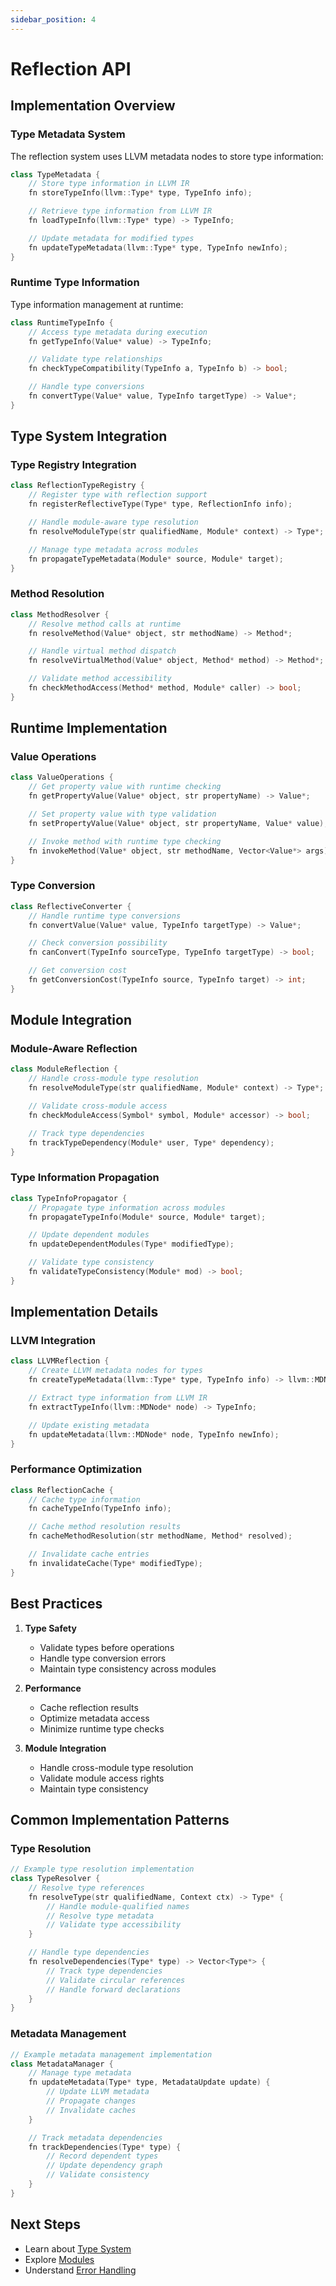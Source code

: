 ```yaml
---
sidebar_position: 4
---
```


# Reflection API

## Implementation Overview

### Type Metadata System

The reflection system uses LLVM metadata nodes to store type information:

```cpp
class TypeMetadata {
    // Store type information in LLVM IR
    fn storeTypeInfo(llvm::Type* type, TypeInfo info);

    // Retrieve type information from LLVM IR
    fn loadTypeInfo(llvm::Type* type) -> TypeInfo;

    // Update metadata for modified types
    fn updateTypeMetadata(llvm::Type* type, TypeInfo newInfo);
}
```

### Runtime Type Information

Type information management at runtime:

```cpp
class RuntimeTypeInfo {
    // Access type metadata during execution
    fn getTypeInfo(Value* value) -> TypeInfo;

    // Validate type relationships
    fn checkTypeCompatibility(TypeInfo a, TypeInfo b) -> bool;

    // Handle type conversions
    fn convertType(Value* value, TypeInfo targetType) -> Value*;
}
```

## Type System Integration

### Type Registry Integration

```cpp
class ReflectionTypeRegistry {
    // Register type with reflection support
    fn registerReflectiveType(Type* type, ReflectionInfo info);

    // Handle module-aware type resolution
    fn resolveModuleType(str qualifiedName, Module* context) -> Type*;

    // Manage type metadata across modules
    fn propagateTypeMetadata(Module* source, Module* target);
}
```

### Method Resolution

```cpp
class MethodResolver {
    // Resolve method calls at runtime
    fn resolveMethod(Value* object, str methodName) -> Method*;

    // Handle virtual method dispatch
    fn resolveVirtualMethod(Value* object, Method* method) -> Method*;

    // Validate method accessibility
    fn checkMethodAccess(Method* method, Module* caller) -> bool;
}
```

## Runtime Implementation

### Value Operations

```cpp
class ValueOperations {
    // Get property value with runtime checking
    fn getPropertyValue(Value* object, str propertyName) -> Value*;

    // Set property value with type validation
    fn setPropertyValue(Value* object, str propertyName, Value* value);

    // Invoke method with runtime type checking
    fn invokeMethod(Value* object, str methodName, Vector<Value*> args) -> Value*;
}
```

### Type Conversion

```cpp
class ReflectiveConverter {
    // Handle runtime type conversions
    fn convertValue(Value* value, TypeInfo targetType) -> Value*;

    // Check conversion possibility
    fn canConvert(TypeInfo sourceType, TypeInfo targetType) -> bool;

    // Get conversion cost
    fn getConversionCost(TypeInfo source, TypeInfo target) -> int;
}
```

## Module Integration

### Module-Aware Reflection

```cpp
class ModuleReflection {
    // Handle cross-module type resolution
    fn resolveModuleType(str qualifiedName, Module* context) -> Type*;

    // Validate cross-module access
    fn checkModuleAccess(Symbol* symbol, Module* accessor) -> bool;

    // Track type dependencies
    fn trackTypeDependency(Module* user, Type* dependency);
}
```

### Type Information Propagation

```cpp
class TypeInfoPropagator {
    // Propagate type information across modules
    fn propagateTypeInfo(Module* source, Module* target);

    // Update dependent modules
    fn updateDependentModules(Type* modifiedType);

    // Validate type consistency
    fn validateTypeConsistency(Module* mod) -> bool;
}
```

## Implementation Details

### LLVM Integration

```cpp
class LLVMReflection {
    // Create LLVM metadata nodes for types
    fn createTypeMetadata(llvm::Type* type, TypeInfo info) -> llvm::MDNode*;

    // Extract type information from LLVM IR
    fn extractTypeInfo(llvm::MDNode* node) -> TypeInfo;

    // Update existing metadata
    fn updateMetadata(llvm::MDNode* node, TypeInfo newInfo);
}
```

### Performance Optimization

```cpp
class ReflectionCache {
    // Cache type information
    fn cacheTypeInfo(TypeInfo info);

    // Cache method resolution results
    fn cacheMethodResolution(str methodName, Method* resolved);

    // Invalidate cache entries
    fn invalidateCache(Type* modifiedType);
}
```

## Best Practices

1. **Type Safety**
   - Validate types before operations
   - Handle type conversion errors
   - Maintain type consistency across modules

2. **Performance**
   - Cache reflection results
   - Optimize metadata access
   - Minimize runtime type checks

3. **Module Integration**
   - Handle cross-module type resolution
   - Validate module access rights
   - Maintain type consistency

## Common Implementation Patterns

### Type Resolution

```cpp
// Example type resolution implementation
class TypeResolver {
    // Resolve type references
    fn resolveType(str qualifiedName, Context ctx) -> Type* {
        // Handle module-qualified names
        // Resolve type metadata
        // Validate type accessibility
    }

    // Handle type dependencies
    fn resolveDependencies(Type* type) -> Vector<Type*> {
        // Track type dependencies
        // Validate circular references
        // Handle forward declarations
    }
}
```

### Metadata Management

```cpp
// Example metadata management implementation
class MetadataManager {
    // Manage type metadata
    fn updateMetadata(Type* type, MetadataUpdate update) {
        // Update LLVM metadata
        // Propagate changes
        // Invalidate caches
    }

    // Track metadata dependencies
    fn trackDependencies(Type* type) {
        // Record dependent types
        // Update dependency graph
        // Validate consistency
    }
}
```

## Next Steps

- Learn about [Type System](01-type-system.md)
- Explore [Modules](02-modules.md)
- Understand [Error Handling](03-error-handling.md)
